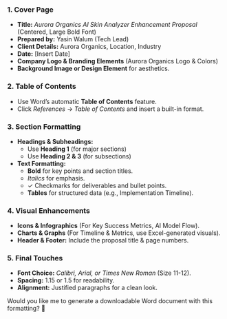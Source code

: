 ### **1. Cover Page**

- **Title:** _Aurora Organics AI Skin Analyzer Enhancement Proposal_ (Centered, Large Bold Font)
- **Prepared by:** Yasin Walum (Tech Lead)
- **Client Details:** Aurora Organics, Location, Industry
- **Date:** [Insert Date]
- **Company Logo & Branding Elements** (Aurora Organics Logo & Colors)
- **Background Image or Design Element** for aesthetics.

### **2. Table of Contents**

- Use Word’s automatic **Table of Contents** feature.
- Click _References_ → _Table of Contents_ and insert a built-in format.

### **3. Section Formatting**

- **Headings & Subheadings:**
  - Use **Heading 1** (for major sections)
  - Use **Heading 2 & 3** (for subsections)
- **Text Formatting:**
  - **Bold** for key points and section titles.
  - _Italics_ for emphasis.
  - ✓ Checkmarks for deliverables and bullet points.
  - **Tables** for structured data (e.g., Implementation Timeline).

### **4. Visual Enhancements**

- **Icons & Infographics** (For Key Success Metrics, AI Model Flow).
- **Charts & Graphs** (For Timeline & Metrics, use Excel-generated visuals).
- **Header & Footer:** Include the proposal title & page numbers.

### **5. Final Touches**

- **Font Choice:** _Calibri, Arial, or Times New Roman_ (Size 11-12).
- **Spacing:** 1.15 or 1.5 for readability.
- **Alignment:** Justified paragraphs for a clean look.

Would you like me to generate a downloadable Word document with this formatting? 🚀
